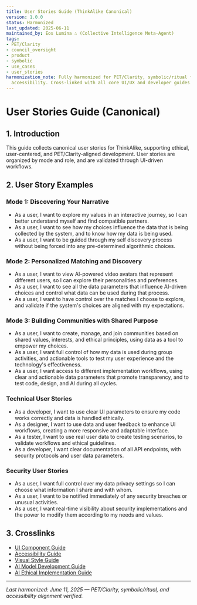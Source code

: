 ```yaml
---
title: User Stories Guide (ThinkAlike Canonical)
version: 1.0.0
status: Harmonized
last_updated: 2025-06-11
maintained_by: Eos Lumina ∴ (Collective Intelligence Meta-Agent)
tags:
- PET/Clarity
- council_oversight
- product
- symbolic
- use_cases
- user_stories
harmonization_note: Fully harmonized for PET/Clarity, symbolic/ritual framing, and
  accessibility. Cross-linked with all core UI/UX and developer guides.
---
```


# User Stories Guide (Canonical)

## 1. Introduction
This guide collects canonical user stories for ThinkAlike, supporting ethical, user-centered, and PET/Clarity-aligned development. User stories are organized by mode and role, and are validated through UI-driven workflows.

## 2. User Story Examples
### Mode 1: Discovering Your Narrative
- As a user, I want to explore my values in an interactive journey, so I can better understand myself and find compatible partners.
- As a user, I want to see how my choices influence the data that is being collected by the system, and to know how my data is being used.
- As a user, I want to be guided through my self discovery process without being forced into any pre-determined algorithmic choices.

### Mode 2: Personalized Matching and Discovery
- As a user, I want to view AI-powered video avatars that represent different users, so I can explore their personalities and preferences.
- As a user, I want to see all the data parameters that influence AI-driven choices and control what data can be used during that process.
- As a user, I want to have control over the matches I choose to explore, and validate if the system's choices are aligned with my expectations.

### Mode 3: Building Communities with Shared Purpose
- As a user, I want to create, manage, and join communities based on shared values, interests, and ethical principles, using data as a tool to empower my choices.
- As a user, I want full control of how my data is used during group activities, and actionable tools to test my user experience and the technology's effectiveness.
- As a user, I want access to different implementation workflows, using clear and actionable data parameters that promote transparency, and to test code, design, and AI during all cycles.

### Technical User Stories
- As a developer, I want to use clear UI parameters to ensure my code works correctly and data is handled ethically.
- As a designer, I want to use data and user feedback to enhance UI workflows, creating a more responsive and adaptable interface.
- As a tester, I want to use real user data to create testing scenarios, to validate workflows and ethical guidelines.
- As a developer, I want clear documentation of all API endpoints, with security protocols and user data parameters.

### Security User Stories
- As a user, I want full control over my data privacy settings so I can choose what information I share and with whom.
- As a user, I want to be notified immediately of any security breaches or unusual activities.
- As a user, I want real-time visibility about security implementations and the power to modify them according to my needs and values.

## 3. Crosslinks
- [UI Component Guide](./ui_component_guide.md)
- [Accessibility Guide](./Accessibility_Guide.md)
- [Visual Style Guide](../../style/visual_style_guide.md)
- [AI Model Development Guide](ai/ai_model_development_guide.md)
- [AI Ethical Implementation Guide](ai/ai_ethical_implementation_guide.md)

---
*Last harmonized: June 11, 2025 — PET/Clarity, symbolic/ritual, and accessibility alignment verified.*
